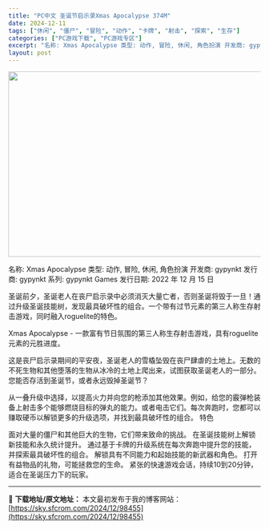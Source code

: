 ```yaml
---
title: "PC中文 圣诞节启示录Xmas Apocalypse 374M"
date: 2024-12-11
tags: ["休闲", "僵尸", "冒险", "动作", "卡牌", "射击", "探索", "生存"]
categories: ["PC游戏下载", "PC游戏专区"]
excerpt: "名称: Xmas Apocalypse 类型: 动作, 冒险, 休闲, 角色扮演 开发商: gypynkt 发行商: gypynkt 系列: gypynkt Games 发行日期: 2022 年 12 月 15 日 圣诞前夕，圣诞老人在丧尸启示录中必须消灭大量亡者，否则圣诞将毁于一旦！通过升级圣诞技&hellip;"
layout: post
---
```


<img class="aligncenter size-full wp-image-98456" src="https://sky.sfcrom.com/wp-content/uploads/2024/12/2024121102052323.webp" alt="" width="660" height="370" />

名称: Xmas Apocalypse
类型: 动作, 冒险, 休闲, 角色扮演
开发商: gypynkt
发行商: gypynkt
系列: gypynkt Games
发行日期: 2022 年 12 月 15 日

圣诞前夕，圣诞老人在丧尸启示录中必须消灭大量亡者，否则圣诞将毁于一旦！通过升级圣诞技能树，发现最具破坏性的组合。一个带有过节元素的第三人称生存射击游戏，同时融入roguelite的特色。

Xmas Apocalypse - 一款富有节日氛围的第三人称生存射击游戏，具有roguelite元素的元胜进度。

这是丧尸启示录期间的平安夜，圣诞老人的雪橇坠毁在丧尸肆虐的土地上。无数的不死生物和其他堕落的生物从冰冷的土地上爬出来，试图获取圣诞老人的一部分。您能否存活到圣诞节，或者永远毁掉圣诞节？

从一叠升级中选择，以提高火力并向您的枪添加其他效果。例如，给您的霰弹枪装备上射击多个能够燃烧目标的弹丸的能力。或者电击它们。每次奔跑时，您都可以赚取硬币以解锁更多的升级选项，并找到最具破坏性的组合。
特色

面对大量的僵尸和其他巨大的生物，它们带来致命的挑战。
在圣诞技能树上解锁新技能和永久统计提升。
通过基于卡牌的升级系统在每次奔跑中提升您的技能，并探索最具破坏性的组合。
解锁具有不同能力和起始技能的新武器和角色。
打开有益物品的礼物，可能拯救您的生命。
紧张的快速游戏会话，持续10到20分钟，适合在圣诞压力下的玩家。

---
📖 **下载地址/原文地址：** 本文最初发布于我的博客网站：[https://sky.sfcrom.com/2024/12/98455](https://sky.sfcrom.com/2024/12/98455)
